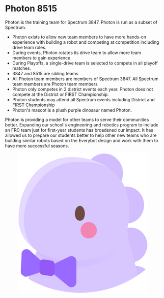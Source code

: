 # Photon 8515

Photon is the training team for Spectrum 3847. Photon is run as a subset of Spectrum.

* Photon exists to allow new team members to have more hands-on experience with building a robot and competing at competition including drive team roles.
* During events, Photon rotates its drive team to allow more team members to gain experience.
* During Playoffs, a single-drive team is selected to compete in all playoff matches.
* 3847 and 8515 are sibling teams.
* All Photon team members are members of Spectrum 3847.  All Spectrum team members are Photon team members
* Photon only competes in 2 district events each year. Photon does not compete at the District or FIRST Championship.
* Photon students may attend all Spectrum events including District and FIRST Championship
* Photon's mascot is a plush purple dinosaur named Photon.

Photon is providing a model for other teams to serve their communities better. Expanding our school's engineering and robotics program to include an FRC team just for first-year students has broadened our impact. It has allowed us to prepare our students better to help other new teams who are building similar robots based on the Everybot design and work with them to have more successful seasons.

<figure><img src="../.gitbook/assets/Purple Dinosaur.png" alt=""><figcaption></figcaption></figure>
